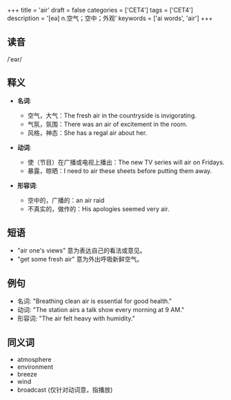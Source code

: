 +++
title = 'air'
draft = false
categories = ['CET4']
tags = ['CET4']
description = '[eə] n.空气；空中；外观'
keywords = ['ai words', 'air']
+++

## 读音
/ˈeər/

## 释义
- **名词**:
  - 空气，大气：The fresh air in the countryside is invigorating.
  - 气氛，氛围：There was an air of excitement in the room.
  - 风格，神态：She has a regal air about her.

- **动词**:
  - 使（节目）在广播或电视上播出：The new TV series will air on Fridays.
  - 暴露，晾晒：I need to air these sheets before putting them away.

- **形容词**:
  - 空中的，广播的：an air raid
  - 不真实的，做作的：His apologies seemed very air.

## 短语
- "air one's views" 意为表达自己的看法或意见。
- "get some fresh air" 意为外出呼吸新鲜空气。

## 例句
- 名词: "Breathing clean air is essential for good health."
- 动词: "The station airs a talk show every morning at 9 AM."
- 形容词: "The air felt heavy with humidity."

## 同义词
- atmosphere
- environment
- breeze
- wind
- broadcast (仅针对动词意，指播放)
